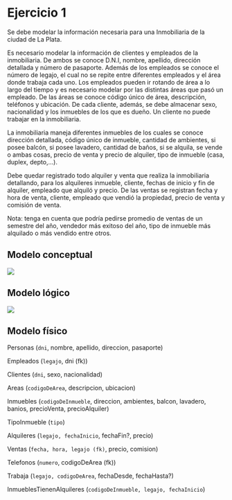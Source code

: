 # Ejercicio 1

Se debe modelar la información necesaria para una Inmobiliaria de la ciudad de La
Plata.

Es necesario modelar la información de clientes y empleados de la inmobiliaria. De ambos
se conoce D.N.I, nombre, apellido, dirección detallada y número de pasaporte. Además de
los empleados se conoce el número de legajo, el cual no se repite entre diferentes
empleados y el área donde trabaja cada uno. Los empleados pueden ir rotando de área a
lo largo del tiempo y es necesario modelar por las distintas áreas que pasó un empleado.
De las áreas se conoce código único de área, descripción, teléfonos y ubicación. De cada
cliente, además, se debe almacenar sexo, nacionalidad y los inmuebles de los que es
dueño. Un cliente no puede trabajar en la inmobiliaria.

La inmobiliaria maneja diferentes inmuebles de los cuales se conoce dirección detallada,
código único de inmueble, cantidad de ambientes, si posee balcón, si posee lavadero,
cantidad de baños, si se alquila, se vende o ambas cosas, precio de venta y precio de
alquiler, tipo de inmueble (casa, duplex, depto,...).

Debe quedar registrado todo alquiler y venta que realiza la inmobiliaria detallando, para los
alquileres inmueble, cliente, fechas de inicio y fin de alquiler, empleado que alquiló y precio.
De las ventas se registran fecha y hora de venta, cliente, empleado que vendió la
propiedad, precio de venta y comisión de venta.

Nota: tenga en cuenta que podría pedirse promedio de ventas de un semestre del año,
vendedor más exitoso del año, tipo de inmueble más alquilado o más vendido entre otros.

## Modelo conceptual
![](https://i.imgur.com/b4nYtDM.png)

## Modelo lógico
![](https://i.imgur.com/dcFKcpd.png)

## Modelo físico
Personas (`dni`, nombre, apellido, direccion, pasaporte)

Empleados (`legajo`, dni (fk))

Clientes (`dni`, sexo, nacionalidad)

Areas (`codigoDeArea`, descripcion, ubicacion)

Inmuebles (`codigoDeInmueble`, direccion, ambientes, balcon, lavadero, banios, precioVenta, precioAlquiler)

TipoInmueble (`tipo`)

Alquileres (`legajo, fechaInicio`, fechaFin?, precio)

Ventas (`fecha, hora, legajo (fk)`, precio, comision)

Telefonos (`numero`, codigoDeArea (fk))

Trabaja (`legajo, codigoDeArea`, fechaDesde, fechaHasta?)

InmueblesTienenAlquileres (`codigoDeInmueble, legajo, fechaInicio`)
